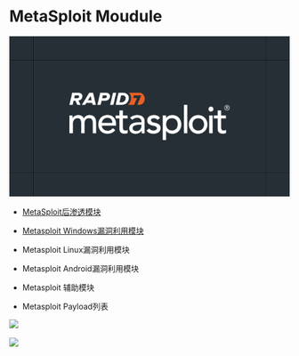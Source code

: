 # MetaSploit Moudule

![](./readme/1.png)

- [MetaSploit后渗透模块](./MetaSploit后渗透模块.md)

- [Metasploit Windows漏洞利用模块](./Metasploit%20Windows%20漏洞利用模块.md)

- Metasploit Linux漏洞利用模块
- Metasploit Android漏洞利用模块
- Metasploit 辅助模块
- Metasploit Payload列表



![](https://img.shields.io/badge/Search-MetaSploit-brightgreen)

![](https://img.shields.io/badge/Powerd%20By-Awrrays-blue)
